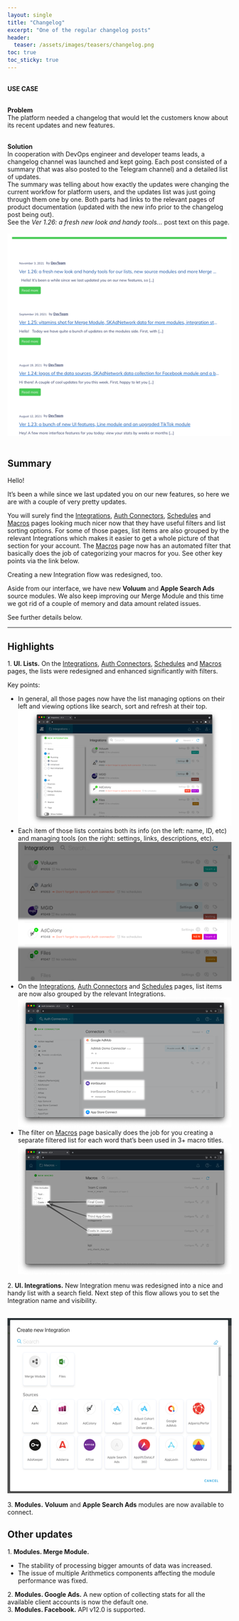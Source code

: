 ```yaml
---
layout: single
title: "Changelog"
excerpt: "One of the regular changelog posts"
header:
  teaser: /assets/images/teasers/changelog.png
toc: true
toc_sticky: true
---
```


<div class="usecase">

  <br>
  <strong>USE CASE</strong> <br><br>

  <strong>Problem</strong><br>
  The platform needed a changelog that would let the customers know about its recent updates and new features.<br><br>
  
  <strong>Solution</strong><br>
  In cooperation with DevOps engineer and developer teams leads, a changelog channel was launched and kept going. Each post consisted of a summary (that was also posted to the Telegram channel) and a detailed list of updates.<br> 
  The summary was telling about how exactly the updates were changing the current workfow for platform users, and the updates list was just going through them one by one. Both parts had links to the relevant pages of product documentation (updated with the new info prior to the changelog post being out).<br>
  See the <em>Ver 1.26: a fresh new look and handy tools...</em> post text on this page.<br><br>
  <a href="/assets/images/changelogview.png"><img class="align-center dropshadow" src="/assets/images/changelogview.png"></a>
  &nbsp;

</div>

## Summary 

Hello! 

It’s been a while since we last updated you on our new features, so here we are with a couple of very pretty updates.<br>

You will surely find the <a class="demolink" href="">Integrations</a>, <a class="demolink" href="">Auth Connectors</a>, <a class="demolink" href="">Schedules</a> and <a class="demolink" href="">Macros</a> pages looking much nicer now that they have useful filters and list sorting options. For some of those pages, list items are also grouped by the relevant Integrations which makes it easier to get a whole picture of that section for your account. The <a class="demolink" href="">Macros</a> page now has an automated filter that basically does the job of categorizing your macros for you. See other key points via the link
below.<br>

Creating a new Integration flow was redesigned, too.<br>

Aside from our interface, we have new **Voluum** and **Apple Search Ads** source modules. We also keep improving our Merge Module and this time we got rid of a couple of memory and data amount related issues.<br>

See further details below.

<hr>

## Highlights

1.&nbsp;**UI. Lists.** On the <a class="demolink" href="">Integrations</a>, <a class="demolink" href="">Auth Connectors</a>, <a class="demolink" href="">Schedules</a> and <a class="demolink" href="">Macros</a>  pages, the lists were redesigned and enhanced significantly with filters.<br>

Key points:
- In general, all those pages now have the list managing options on their left and viewing options like search, sort and refresh at their top.<br>
    <a href="/assets/images/changelog/01.png"><img src="../../assets/images/changelog/01.png"></a><br>
- Each item of those lists contains both its info (on the left: name, ID, etc) and managing tools (on the right: settings, links, descriptions, etc).<br>
    <a href="/assets/images/changelog/02.png"><img src="../../assets/images/changelog/02.png"></a><br>
- On the <a class="demolink" href="">Integrations</a>, <a class="demolink" href="">Auth Connectors</a> and <a class="demolink" href="">Schedules</a> pages, list items are now also grouped by the relevant Integrations.<br>
    <a href="/assets/images/changelog/03.png"><img src="../../assets/images/changelog/03.png"></a><br>
- The filter on <a class="demolink" href="">Macros</a> page basically does the job for you creating a separate filtered list for each word that’s been used in 3+ macro titles.<br>
    <a href="/assets/images/changelog/04.png"><img src="../../assets/images/changelog/04.png"></a><br>

2.&nbsp;**UI. Integrations.** New Integration menu was redesigned into a nice and handy list with a search field. Next step of this flow allows you to set the Integration name and visibility.

&nbsp;&nbsp;&nbsp;<a href="/assets/images/changelog/05.png"><img src="../../assets/images/changelog/05.png"></a>

3.&nbsp;**Modules.** **Voluum** and **Apple Search Ads** modules are now available to connect.

## Other updates

1.&nbsp;**Modules. Merge Module.**<br>
  - The stability of processing bigger amounts of data was increased.
  - The issue of multiple Arithmetics components affecting the module performance was fixed.<br>
  
2.&nbsp;**Modules. Google Ads.** A new option of collecting stats for all the available client accounts is now the default one.<br>
3.&nbsp;**Modules. Facebook.** API v12.0 is supported.